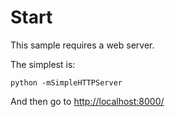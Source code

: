 # Start

This sample requires a web server.

The simplest is:

    python -mSimpleHTTPServer

And then go to [http://localhost:8000/](http://localhost:8000/)
